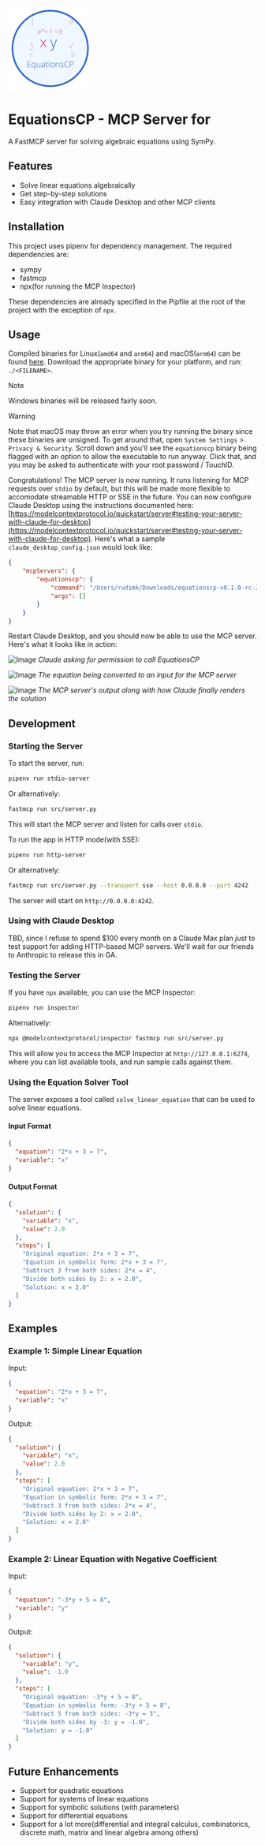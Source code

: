 <div align="left">
  <img src="logo-compact.svg" alt="EquationsCP Logo" width="170"/>
</div>

# EquationsCP - MCP Server for 

A FastMCP server for solving algebraic equations using SymPy.

## Features

- Solve linear equations algebraically
- Get step-by-step solutions
- Easy integration with Claude Desktop and other MCP clients

## Installation

This project uses pipenv for dependency management. The required dependencies are:

- sympy
- fastmcp
- npx(for running the MCP Inspector)

These dependencies are already specified in the Pipfile at the root of the project with the exception of `npx`.

## Usage

Compiled binaries for Linux(`amd64` and `arm64`) and macOS(`arm64`) can be found [here](https://github.com/EquationsCP/equationscp/releases). Download the appropriate binary for your platform, and run: `./<FILENAME>`.

> [!NOTE]
> Windows binaries will be released fairly soon.


> [!WARNING]
> Note that macOS may throw an error when you try running the binary since these binaries are unsigned. To get around that, open `System Settings` > `Privacy & Security`. Scroll down and you'll see the `equationscp` binary being flagged with an option to allow the executable to run anyway. Click that, and you may be asked to authenticate with your root password / TouchID. 

Congratulations! The MCP server is now running. It runs listening for MCP requests over `stdio` by default, but this will be made more flexible to accomodate streamable HTTP or SSE in the future. You can now configure Claude Desktop using the instructions documented here: [https://modelcontextprotocol.io/quickstart/server#testing-your-server-with-claude-for-desktop](https://modelcontextprotocol.io/quickstart/server#testing-your-server-with-claude-for-desktop). Here's what a sample `claude_desktop_config.json` would look like:

```json
{
    "mcpServers": {
        "equationscp": {
            "command": "/Users/rudimk/Downloads/equationscp-v0.1.0-rc-2505150621-darwin-arm64",
            "args": []
        }
    }
}
```

Restart Claude Desktop, and you should now be able to use the MCP server. Here's what it looks like in action:


![Image](https://github.com/user-attachments/assets/32baac87-1d38-41c2-9b83-7a0419d80def) _Claude asking for permission to call EquationsCP_

![Image](https://github.com/user-attachments/assets/3eff7bbd-a110-4117-8a2a-1374658fb3da) _The equation being converted to an input for the MCP server_

![Image](https://github.com/user-attachments/assets/e4ca4f16-5ba3-4a90-a59f-5c09a3b80549) _The MCP server's output along with how Claude finally renders the solution_



## Development

### Starting the Server

To start the server, run:

```bash
pipenv run stdio-server
```

Or alternatively:

```bash
fastmcp run src/server.py
```

This will start the MCP server and listen for calls over `stdio`.

To run the app in HTTP mode(with SSE):

```bash
pipenv run http-server
```

Or alternatively:

```bash
fastmcp run src/server.py --transport sse --host 0.0.0.0 --port 4242
```

The server will start on `http://0.0.0.0:4242`. 

### Using with Claude Desktop

TBD, since I refuse to spend $100 every month on a Claude Max plan _just_ to test support for adding HTTP-based MCP servers. We'll wait for our friends to Anthropic to release this in GA.

### Testing the Server

If you have `npx` available, you can use the MCP Inspector:

```bash
pipenv run inspector
```

Alternatively:

```bash
npx @modelcontextprotocol/inspector fastmcp run src/server.py
```

This will allow you to access the MCP Inspector at `http://127.0.0.1:6274`, where you can list available tools, and run sample calls against them.

### Using the Equation Solver Tool

The server exposes a tool called `solve_linear_equation` that can be used to solve linear equations.

#### Input Format

```json
{
  "equation": "2*x + 3 = 7",
  "variable": "x"
}
```

#### Output Format

```json
{
  "solution": {
    "variable": "x",
    "value": 2.0
  },
  "steps": [
    "Original equation: 2*x + 3 = 7",
    "Equation in symbolic form: 2*x + 3 = 7",
    "Subtract 3 from both sides: 2*x = 4",
    "Divide both sides by 2: x = 2.0",
    "Solution: x = 2.0"
  ]
}
```

## Examples

### Example 1: Simple Linear Equation

Input:
```json
{
  "equation": "2*x + 3 = 7",
  "variable": "x"
}
```

Output:
```json
{
  "solution": {
    "variable": "x",
    "value": 2.0
  },
  "steps": [
    "Original equation: 2*x + 3 = 7",
    "Equation in symbolic form: 2*x + 3 = 7",
    "Subtract 3 from both sides: 2*x = 4",
    "Divide both sides by 2: x = 2.0",
    "Solution: x = 2.0"
  ]
}
```

### Example 2: Linear Equation with Negative Coefficient

Input:
```json
{
  "equation": "-3*y + 5 = 8",
  "variable": "y"
}
```

Output:
```json
{
  "solution": {
    "variable": "y",
    "value": -1.0
  },
  "steps": [
    "Original equation: -3*y + 5 = 8",
    "Equation in symbolic form: -3*y + 5 = 8",
    "Subtract 5 from both sides: -3*y = 3",
    "Divide both sides by -3: y = -1.0",
    "Solution: y = -1.0"
  ]
}
```

## Future Enhancements

- Support for quadratic equations
- Support for systems of linear equations
- Support for symbolic solutions (with parameters)
- Support for differential equations
- Support for a lot more(differential and integral calculus, combinatorics, discrete math, matrix and linear algebra among others)
